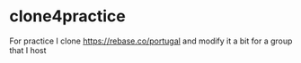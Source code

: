 # clone4practice
For practice I clone https://rebase.co/portugal and modify it a bit for a group that I host
